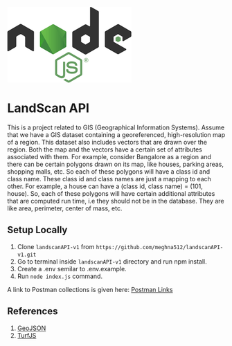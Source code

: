 ![Node js](./assets/node.png)

# LandScan API
This is a project related to GIS (Geographical Information Systems). Assume that we have a GIS dataset containing a georeferenced, high-resolution map of a region. This dataset also includes vectors that are drawn over the region. Both the map and the vectors have a certain set of attributes associated with them. 
For example, consider Bangalore as a region and there can be certain polygons drawn on its map, like houses, parking areas, shopping malls, etc. So each of these polygons will have a class id and class name. These class id and class names are just a mapping to each other. For example, a house can have a (class id, class name) = (101, house).
So, each of these polygons will have certain additional attributes that are computed run time, i.e they should not be in the database. They are like area, perimeter, center of mass, etc.



## Setup Locally
1. Clone ```landscanAPI-v1``` from ```https://github.com/meghna512/landscanAPI-v1.git```
2. Go to terminal inside ```landscanAPI-v1``` directory and run npm install.
3. Create a .env semilar to .env.example.
4. Run ```node index.js``` command.

A link to Postman collections is given here: [Postman Links](https://www.getpostman.com/collections/b9f1a508b17533a2d6bb)

## References
1. [GeoJSON](http://geojson.io/)
2. [TurfJS](http://turfjs.org/)